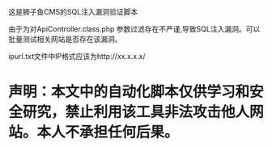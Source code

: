 这是狮子鱼CMS的SQL注入漏洞验证脚本

由于为对ApiController.class.php 参数过滤存在不严谨,导致SQL注入漏洞。可以批量测试相关网站是否存在该漏洞。

ipurl.txt文件中IP格式应该为http://xx.x.x.x/

# 声明：本文中的自动化脚本仅供学习和安全研究，禁止利用该工具非法攻击他人网站。本人不承担任何后果。
